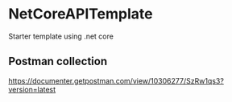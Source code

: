 # NetCoreAPITemplate
Starter template using .net core

## Postman collection
https://documenter.getpostman.com/view/10306277/SzRw1qs3?version=latest
